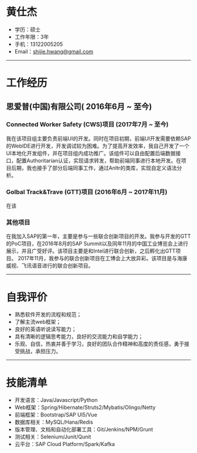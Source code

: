 # 黄仕杰
 - 学历：硕士
 - 工作年限：3年
 - 手机：13122005205
 - Email：shijie.hwang@gmail.com
---
# 工作经历
## 思爱普(中国)有限公司( 2016年6月 ~ 至今)
### Connected Worker Safety (CWS)项目 (2017年7月 ~ 至今)
我在该项目组主要负责前端UI的开发。同时在项目初期，前端UI开发需要依赖SAP的WebIDE进行开发，开发调试较为困难。为了提高开发效率，我自己开发了一个UI本地化开发组件，并在项目组内成功推广。该组件可以自由配置后端数据接口，配置Authoritarian认证，实现请求转发，帮助前端同事进行本地开发。在项目后期，我也接手了部分后端同事工作，通过Anltr的类库，实现自定义语法分析。

### Golbal Track&Trave (GTT)项目 (2016年6月 ~ 2017年11月)
在该

### 其他项目
在我加入SAP的第一年，主要是参与一些联合创新项目的开发。我参与开发的GTT的PoC项目，在2016年8月的SAP Summit以及同年11月的中国工业博览会上进行展示，并且广受好评。该项目主要是和Intel进行联合创新，之后孵化出GTT项目。
2017年11月，我参与的联合创新项目在工博会上大放异彩。该项目是与海康威视、飞讯语音进行的联合创新项目。

---

# 自我评价
 - 熟悉软件开发的流程和规范；
 - 了解主流web框架；
 - 良好的英语听说读写能力；
 - 具有清晰的逻辑思考能力，良好的交流能力和自学能力；
 - 乐观、自信，热衷并善于学习，良好的团队合作精神和高度的责任感，勇于接受挑战，承担压力。

---

# 技能清单
- 开发语言：Java/Javascript/Python
- Web框架：Spring/Hibernate/Struts2/Mybatis/Olingo/Netty
- 前端框架：Bootstrap/SAP UI5/Vue
- 数据库相关：MySQL/Hana/Redis
- 版本管理、文档和自动化部署工具：Git/Jenkins/NPM/Grunt 
- 测试相关：Selenium/Junit/Qunit
- 云平台：SAP Cloud Platform/Spark/Kafka